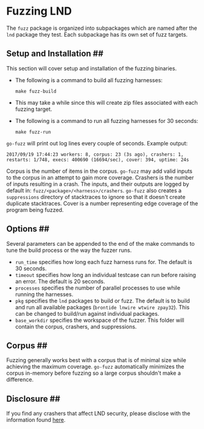 # Fuzzing LND

The `fuzz` package is organized into subpackages which are named after the `lnd` package they test. Each subpackage has its own set of fuzz targets.

## Setup and Installation \#\#

This section will cover setup and installation of the fuzzing binaries.

* The following is a command to build all fuzzing harnesses:

  ```text
  make fuzz-build
  ```

* This may take a while since this will create zip files associated with each fuzzing target.
* The following is a command to run all fuzzing harnesses for 30 seconds:

  ```text
  make fuzz-run
  ```

`go-fuzz` will print out log lines every couple of seconds. Example output:

```text
2017/09/19 17:44:23 workers: 8, corpus: 23 (3s ago), crashers: 1, restarts: 1/748, execs: 400690 (16694/sec), cover: 394, uptime: 24s
```

Corpus is the number of items in the corpus. `go-fuzz` may add valid inputs to the corpus in an attempt to gain more coverage. Crashers is the number of inputs resulting in a crash. The inputs, and their outputs are logged by default in: `fuzz/<package>/<harness>/crashers`. `go-fuzz` also creates a `suppressions` directory of stacktraces to ignore so that it doesn't create duplicate stacktraces. Cover is a number representing edge coverage of the program being fuzzed.

## Options \#\#

Several parameters can be appended to the end of the make commands to tune the build process or the way the fuzzer runs.

* `run_time` specifies how long each fuzz harness runs for. The default is 30 seconds.
* `timeout` specifies how long an individual testcase can run before raising an error. The default is 20 seconds.
* `processes` specifies the number of parallel processes to use while running the harnesses.
* `pkg` specifies the `lnd` packages to build or fuzz. The default is to build and run all available packages \(`brontide lnwire wtwire zpay32`\). This can be changed to build/run against individual packages.
* `base_workdir` specifies the workspace of the fuzzer. This folder will contain the corpus, crashers, and suppressions.

## Corpus \#\#

Fuzzing generally works best with a corpus that is of minimal size while achieving the maximum coverage. `go-fuzz` automatically minimizes the corpus in-memory before fuzzing so a large corpus shouldn't make a difference.

## Disclosure \#\#

If you find any crashers that affect LND security, please disclose with the information found [here](https://github.com/lightningnetwork/lnd/#security).
